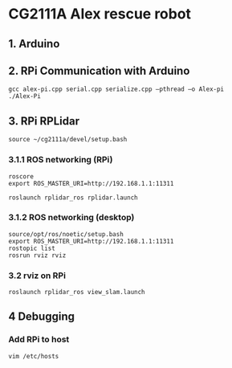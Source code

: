 # CG2111A Alex rescue robot

## 1. Arduino

## 2. RPi Communication with Arduino
```
gcc alex-pi.cpp serial.cpp serialize.cpp –pthread –o Alex-pi
./Alex-Pi
```

## 3. RPi RPLidar
```
source ~/cg2111a/devel/setup.bash
```

### 3.1.1 ROS networking (RPi)
```
roscore
export ROS_MASTER_URI=http://192.168.1.1:11311

roslaunch rplidar_ros rplidar.launch
```

### 3.1.2 ROS networking (desktop)
```
source/opt/ros/noetic/setup.bash
export ROS_MASTER_URI=http://192.168.1.1:11311
rostopic list
rosrun rviz rviz
```

### 3.2 rviz on RPi
```
roslaunch rplidar_ros view_slam.launch
```

## 4 Debugging
### Add RPi to host
```
vim /etc/hosts
```
